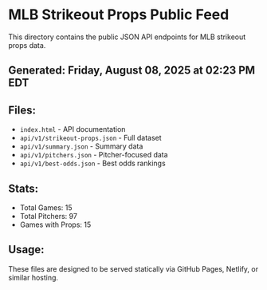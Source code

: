 # MLB Strikeout Props Public Feed

This directory contains the public JSON API endpoints for MLB strikeout props data.

## Generated: Friday, August 08, 2025 at 02:23 PM EDT

## Files:
- `index.html` - API documentation
- `api/v1/strikeout-props.json` - Full dataset
- `api/v1/summary.json` - Summary data
- `api/v1/pitchers.json` - Pitcher-focused data  
- `api/v1/best-odds.json` - Best odds rankings

## Stats:
- Total Games: 15
- Total Pitchers: 97
- Games with Props: 15

## Usage:
These files are designed to be served statically via GitHub Pages, Netlify, or similar hosting.
